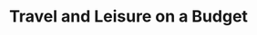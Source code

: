 ---
layout: category
category: travel-and-leisure-on-a-budget
title: Travel and Leisure on a Budget
description: Travel doesn't have to break the bank. Find out how to save money on flights, accommodations, and activities. Discover budget-friendly destinations and travel tips to help you make the most of your vacation.
permalink: /travel-and-leisure-on-a-budget/
---
